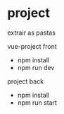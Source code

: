 # project
extrair as pastas

vue-project front
- npm install
- npm run dev

project back
- npm install
- npm run start
